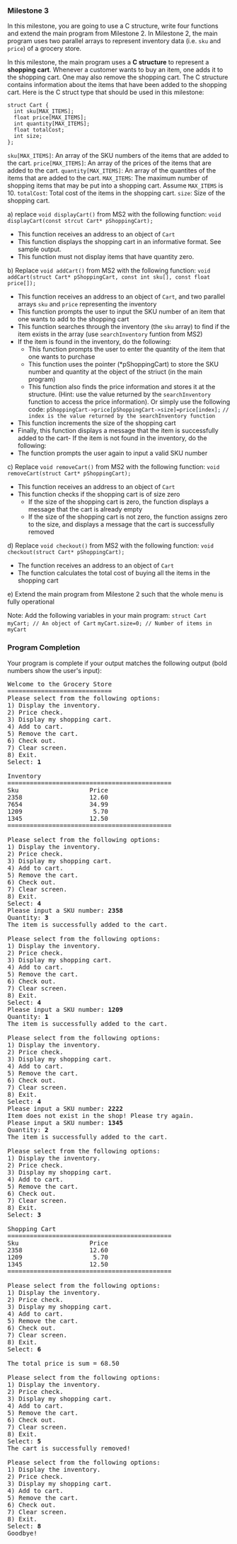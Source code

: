 ### Milestone 3

In this milestone, you are going to use a C structure, write four functions and extend the main program from Milestone 2. In Milestone 2, the main program uses two parallel arrays to represent inventory data (i.e. `sku` and `price`) of a grocery store.

In this milestone, the main program uses a **C structure** to represent a **shopping cart**. Whenever a customer wants to buy an item, one adds it to the shopping cart. One may also remove the shopping cart. The C structure contains information about the items that have been added to the shopping cart. Here is the C struct type that should be used in this milestone:

```
struct Cart {
  int sku[MAX_ITEMS];
  float price[MAX_ITEMS];
  int quantity[MAX_ITEMS];
  float totalCost;
  int size;
};
```

`sku[MAX_ITEMS]`: An array of the SKU numbers of the items that are added to the cart.
`price[MAX_ITEMS]`: An array of the prices of the items that are added to the cart.
`quantity[MAX_ITEMS]`: An array of the quantites of the items that are added to the cart.
`MAX_ITEMS`: The maximum number of shopping items that may be put into a shopping cart. Assume `MAX_ITEMS` is 10.
`totalCost`: Total cost of the items in the shopping cart.
`size`: Size of the shopping cart.

a) replace `void displayCart()` from MS2 with the following function:
`void displayCart(const strcut Cart* pShoppingCart);`

- This function receives an address to an object of `Cart`
- This function displays the shopping cart in an informative format. See sample output.
- This function must not display items that have quantity zero.

b) Replace `void addCart()` from MS2 with the following function:
`void addCart(struct Cart* pShoppingCart, const int sku[], const float price[]);`
- This function receives an address to an object of `Cart`, and two parallel arrays `sku` and `price` representing the inventory
- This function prompts the user to input the SKU number of an item that one wants to add to the shopping cart
- This function searches through the inventory (the `sku` array) to find if the item exists in the array (use `searchInventory` funtion from MS2)
- If the item is found in the inventory, do the following:
  - This function prompts the user to enter the quantity of the item that one wants to purchase
  - This function uses the pointer (\*pShoppingCart) to store the SKU number and quantity at the object of the striuct (in the main program)
  - This function also finds the price information and stores it at the structure. (Hint: use the value returned by the `searchInventory` function to access the price information). Or simply use the following code:
 `pShoppingCart->price[pShoppingCart->size]=price[index];`
 `// index is the value returned by the searchInventory function`
 - This function increments the size of the shopping cart
 - Finally, this function displays a message that the item is successfully added to the cart- If the item is not found in the inventory, do the following:
  - The function prompts the user again to input a valid SKU number
  
c) Replace `void removeCart()` from MS2 with the following function:
`void removeCart(struct Cart* pShoppingCart);`
- This function receives an address to an object of `Cart`
- This function checks if the shopping cart is of size zero
  - If the size of the shopping cart is zero, the function displays a message that the cart is already empty
  - If the size of the shopping cart is not zero, the function assigns zero to the size, and displays a message that the cart is successfully removed
  
d) Replace `void checkout()` from MS2 with the following function:
`void checkout(struct Cart* pShoppingCart);`

- The function receives an address to an object of `Cart`
- The function calculates the total cost of buying all the items in the shopping cart

e) Extend the main program from Milestone 2 such that the whole menu is fully operational

Note: Add the following variables in your main program:
`struct Cart myCart; // An object of Cart`
`myCart.size=0; // Number of items in myCart`

### Program Completion

Your program is complete if your output matches the following output (bold numbers show the user's input):

<pre>
Welcome to the Grocery Store
============================
Please select from the following options:
1) Display the inventory.
2) Price check.
3) Display my shopping cart.
4) Add to cart.
5) Remove the cart.
6) Check out.
7) Clear screen.
8) Exit.
Select: <b>1</b>

Inventory
============================================
Sku                   Price
2358                  12.60
7654                  34.99
1209                   5.70      
1345                  12.50
============================================

Please select from the following options:
1) Display the inventory.
2) Price check.
3) Display my shopping cart.
4) Add to cart.
5) Remove the cart.
6) Check out.
7) Clear screen.
8) Exit.
Select: <b>4</b>
Please input a SKU number: <b>2358</b>
Quantity: <b>3</b>
The item is successfully added to the cart.

Please select from the following options:
1) Display the inventory.
2) Price check.
3) Display my shopping cart.
4) Add to cart.
5) Remove the cart.
6) Check out.
7) Clear screen.
8) Exit.
Select: <b>4</b>
Please input a SKU number: <b>1209</b>
Quantity: <b>1</b>
The item is successfully added to the cart.

Please select from the following options:
1) Display the inventory.
2) Price check.
3) Display my shopping cart.
4) Add to cart.
5) Remove the cart.
6) Check out.
7) Clear screen.
8) Exit.
Select: <b>4</b>
Please input a SKU number: <b>2222</b>
Item does not exist in the shop! Please try again.
Please input a SKU number: <b>1345</b>
Quantity: <b>2</b>
The item is successfully added to the cart.

Please select from the following options:
1) Display the inventory.
2) Price check.
3) Display my shopping cart.
4) Add to cart.
5) Remove the cart.
6) Check out.
7) Clear screen.
8) Exit.
Select: <b>3</b>

Shopping Cart
============================================
Sku                   Price
2358                  12.60
1209                   5.70      
1345                  12.50
============================================

Please select from the following options:
1) Display the inventory.
2) Price check.
3) Display my shopping cart.
4) Add to cart.
5) Remove the cart.
6) Check out.
7) Clear screen.
8) Exit.
Select: <b>6</b>

The total price is sum = 68.50

Please select from the following options:
1) Display the inventory.
2) Price check.
3) Display my shopping cart.
4) Add to cart.
5) Remove the cart.
6) Check out.
7) Clear screen.
8) Exit.
Select: <b>5</b>
The cart is successfully removed!

Please select from the following options:
1) Display the inventory.
2) Price check.
3) Display my shopping cart.
4) Add to cart.
5) Remove the cart.
6) Check out.
7) Clear screen.
8) Exit.
Select: <b>8</b>
Goodbye!
</pre>
